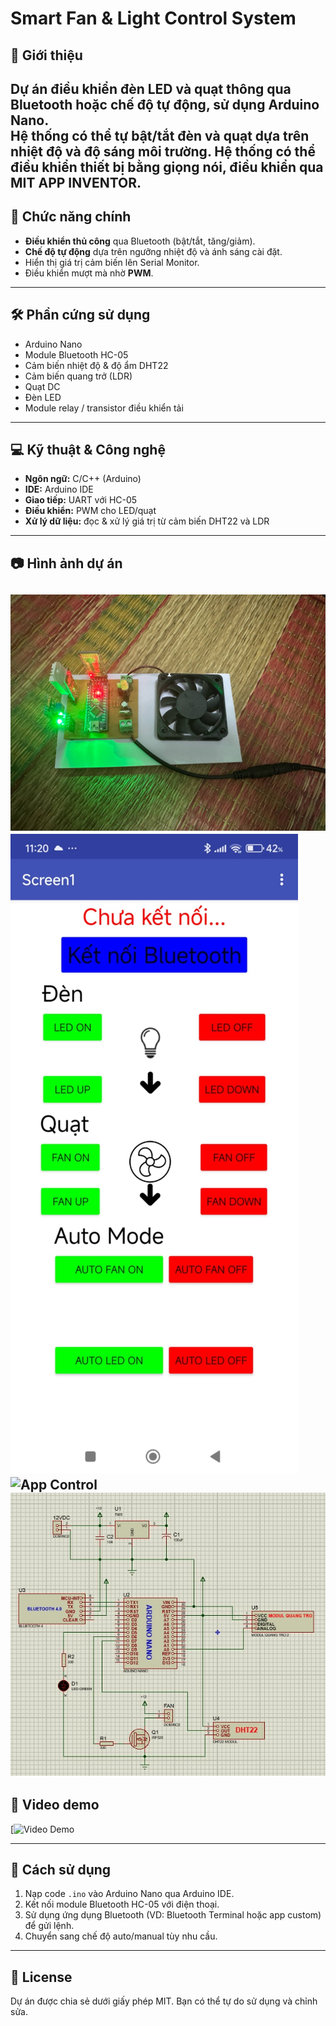 # Smart Fan & Light Control System

## 📌 Giới thiệu
Dự án điều khiển **đèn LED** và **quạt** thông qua **Bluetooth** hoặc chế độ **tự động**, sử dụng **Arduino Nano**.  
Hệ thống có thể tự bật/tắt đèn và quạt dựa trên **nhiệt độ** và **độ sáng môi trường**.
Hệ thống có thể điều khiển thiết bị bằng giọng nói, điều khiển qua MIT APP INVENTOR.
---

## 🎯 Chức năng chính
- **Điều khiển thủ công** qua Bluetooth (bật/tắt, tăng/giảm).
- **Chế độ tự động** dựa trên ngưỡng nhiệt độ và ánh sáng cài đặt.
- Hiển thị giá trị cảm biến lên Serial Monitor.
- Điều khiển mượt mà nhờ **PWM**.

---

## 🛠️ Phần cứng sử dụng
- Arduino Nano  
- Module Bluetooth HC-05  
- Cảm biến nhiệt độ & độ ẩm DHT22  
- Cảm biến quang trở (LDR)  
- Quạt DC  
- Đèn LED  
- Module relay / transistor điều khiển tải

---

## 💻 Kỹ thuật & Công nghệ
- **Ngôn ngữ:** C/C++ (Arduino)  
- **IDE:** Arduino IDE  
- **Giao tiếp:** UART với HC-05  
- **Điều khiển:** PWM cho LED/quạt  
- **Xử lý dữ liệu:** đọc & xử lý giá trị từ cảm biến DHT22 và LDR  

---

## 📷 Hình ảnh dự án
![Circuit Overview](images/anh1.jpg) 
![App Control](images/mit_app.jpg) 
![App Control](images/mit_app_1.jpg) 
![Schematic](images/schematic.jpg) 
---

## 🎥 Video demo
[![Video Demo](https://drive.google.com/drive/u/3/folders/1f1YwoMJC-NRLgKDCreqJtoRBvU9ys58_)


---

## 🚀 Cách sử dụng
1. Nạp code `.ino` vào Arduino Nano qua Arduino IDE.
2. Kết nối module Bluetooth HC-05 với điện thoại.
3. Sử dụng ứng dụng Bluetooth (VD: Bluetooth Terminal hoặc app custom) để gửi lệnh.
4. Chuyển sang chế độ auto/manual tùy nhu cầu.

---

## 📜 License
Dự án được chia sẻ dưới giấy phép MIT. Bạn có thể tự do sử dụng và chỉnh sửa.
